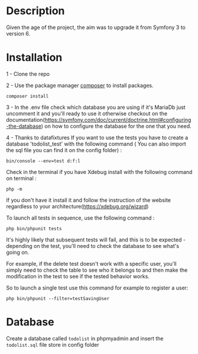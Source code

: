 # Description

Given the age of the project, the aim was to upgrade it from Symfony 3 to version 6.


# Installation

1 - Clone the repo

2 - Use the package manager [composer](https://getcomposer.org/doc/00-intro.md) to install packages.
```
composer install
```


3 - In the .env file check which database you are using if it's MariaDb just uncomment it and you'll ready to use it otherwise checkout on the documentation(https://symfony.com/doc/current/doctrine.html#configuring-the-database) on  how to configure the database for the one that you need.

4 - Thanks to datafixtures If you want to use the tests you have to create a database 'todolist_test' with the following command ( You can also import the sql file you can find it on the config folder) : 

```
bin/console --env=test d:f:l
```

Check in the terminal if you have Xdebug install with the following command on terminal :

```
php -m
``` 


If you don't have it install it and follow the instruction of the website regardless to your architecture(https://xdebug.org/wizard)

To launch all tests in sequence, use the following command :

```
php bin/phpunit tests
```

It's highly likely that subsequent tests will fail, and this is to be expected - depending on the test, you'll need to check the database to see what's going on.

For example, if the delete test doesn't work with a specific user, you'll simply need to check the table to see who it belongs to and then make the modification in the test to see if the tested behavior works.

So to launch a single test use this command for example to register a user:
```
php bin/phpunit --filter=testSavingUser
```
# Database

Create a database called `todolist` in phpmyadmin and insert the `todolist.sql` file store in config folder
